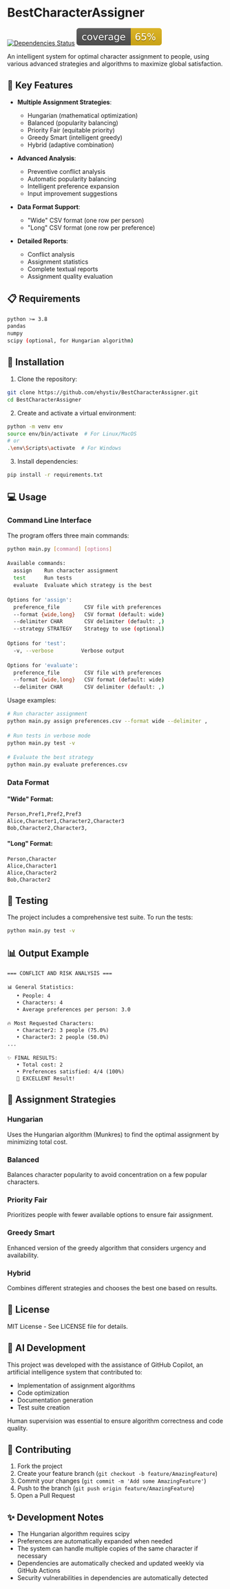 # BestCharacterAssigner

[![Dependencies Status](https://github.com/ehystiv/BestCharacterAssigner/actions/workflows/dependencies.yml/badge.svg)](https://github.com/ehystiv/BestCharacterAssigner/actions/workflows/dependencies.yml)
[![Code Coverage](https://github.com/ehystiv/BestCharacterAssigner/blob/main/coverage.svg)](https://github.com/ehystiv/BestCharacterAssigner/actions/workflows/coverage.yml)

An intelligent system for optimal character assignment to people, using various advanced strategies and algorithms to maximize global satisfaction.

## 🌟 Key Features

- **Multiple Assignment Strategies**:
  - Hungarian (mathematical optimization)
  - Balanced (popularity balancing)
  - Priority Fair (equitable priority)
  - Greedy Smart (intelligent greedy)
  - Hybrid (adaptive combination)

- **Advanced Analysis**:
  - Preventive conflict analysis
  - Automatic popularity balancing
  - Intelligent preference expansion
  - Input improvement suggestions

- **Data Format Support**:
  - "Wide" CSV format (one row per person)
  - "Long" CSV format (one row per preference)

- **Detailed Reports**:
  - Conflict analysis
  - Assignment statistics
  - Complete textual reports
  - Assignment quality evaluation

## 📋 Requirements

```bash
python >= 3.8
pandas
numpy
scipy (optional, for Hungarian algorithm)
```

## 🚀 Installation

1. Clone the repository:
```bash
git clone https://github.com/ehystiv/BestCharacterAssigner.git
cd BestCharacterAssigner
```

2. Create and activate a virtual environment:
```bash
python -m venv env
source env/bin/activate  # For Linux/MacOS
# or
.\env\Scripts\activate  # For Windows
```

3. Install dependencies:
```bash
pip install -r requirements.txt
```

## 💻 Usage

### Command Line Interface

The program offers three main commands:

```bash
python main.py [command] [options]

Available commands:
  assign    Run character assignment
  test      Run tests
  evaluate  Evaluate which strategy is the best

Options for 'assign':
  preference_file        CSV file with preferences
  --format {wide,long}   CSV format (default: wide)
  --delimiter CHAR       CSV delimiter (default: ,)
  --strategy STRATEGY    Strategy to use (optional)

Options for 'test':
  -v, --verbose         Verbose output

Options for 'evaluate':
  preference_file        CSV file with preferences
  --format {wide,long}   CSV format (default: wide)
  --delimiter CHAR       CSV delimiter (default: ,)
```

Usage examples:
```bash
# Run character assignment
python main.py assign preferences.csv --format wide --delimiter ,

# Run tests in verbose mode
python main.py test -v

# Evaluate the best strategy
python main.py evaluate preferences.csv
```

### Data Format

#### "Wide" Format:
```csv
Person,Pref1,Pref2,Pref3
Alice,Character1,Character2,Character3
Bob,Character2,Character3,
```

#### "Long" Format:
```csv
Person,Character
Alice,Character1
Alice,Character2
Bob,Character2
```

## 🧪 Testing

The project includes a comprehensive test suite. To run the tests:

```bash
python main.py test -v
```

## 📊 Output Example

```
=== CONFLICT AND RISK ANALYSIS ===

📊 General Statistics:
   • People: 4
   • Characters: 4
   • Average preferences per person: 3.0

🔥 Most Requested Characters:
   • Character2: 3 people (75.0%)
   • Character3: 2 people (50.0%)
...

✨ FINAL RESULTS:
   • Total cost: 2
   • Preferences satisfied: 4/4 (100%)
   🎉 EXCELLENT Result!
```

## 🔧 Assignment Strategies

### Hungarian
Uses the Hungarian algorithm (Munkres) to find the optimal assignment by minimizing total cost.

### Balanced
Balances character popularity to avoid concentration on a few popular characters.

### Priority Fair
Prioritizes people with fewer available options to ensure fair assignment.

### Greedy Smart
Enhanced version of the greedy algorithm that considers urgency and availability.

### Hybrid
Combines different strategies and chooses the best one based on results.

## 📝 License

MIT License - See LICENSE file for details.

## 🤖 AI Development

This project was developed with the assistance of GitHub Copilot, an artificial intelligence system that contributed to:
- Implementation of assignment algorithms
- Code optimization
- Documentation generation
- Test suite creation

Human supervision was essential to ensure algorithm correctness and code quality.

## 👥 Contributing

1. Fork the project
2. Create your feature branch (`git checkout -b feature/AmazingFeature`)
3. Commit your changes (`git commit -m 'Add some AmazingFeature'`)
4. Push to the branch (`git push origin feature/AmazingFeature`)
5. Open a Pull Request

## ✨ Development Notes

- The Hungarian algorithm requires scipy
- Preferences are automatically expanded when needed
- The system can handle multiple copies of the same character if necessary
- Dependencies are automatically checked and updated weekly via GitHub Actions
- Security vulnerabilities in dependencies are automatically detected
